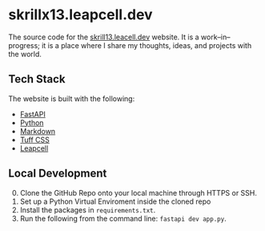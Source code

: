 # skrillx13.leapcell.dev

The source code for the [skrill13.leacell.dev](skrillx13.leapcell.dev) website. It is a work–in–progress; it is a place where I share my thoughts, ideas, and projects with the world.

## Tech Stack

The website is built with the following:

- [FastAPI](https://fastapi.tiangolo.com)
- [Python](https://www.python.org)
- [Markdown](https://daringfireball.net/projects/markdown/)
- [Tuff CSS](https://github.com/Skrillx13/Tuff-CSS)
- [Leapcell](https://leapcell.io)

## Local Development

0. Clone the GitHub Repo onto your local machine through HTTPS or SSH.
1. Set up a Python Virtual Enviroment inside the cloned repo
2. Install the packages in `requirements.txt`.
3. Run the following from the command line: `fastapi dev app.py`.
